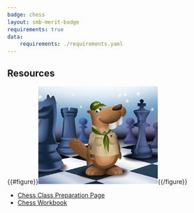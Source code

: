 ```yaml
---
badge: chess
layout: smb-merit-badge
requirements: true
data:
    requirements: ./requirements.yaml
---
```


## Resources

{{#figure}}<img src="chess-bucky.jpg" class="W(100%)" />{{/figure}}
* [Chess Class Preparation Page](chess-cpp.pdf)
* [Chess Workbook](chess-workbook.pdf)
